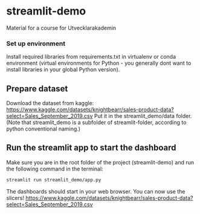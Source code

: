 # streamlit-demo
Material for a course for Utvecklarakademin

### Set up environment
Install required libraries from requirements.txt in virtualenv or conda environment (virtual environments for Python - you generally dont want to install libraries in your global Python version).

## Prepare dataset
Download the dataset from kaggle: https://www.kaggle.com/datasets/knightbearr/sales-product-data?select=Sales_September_2019.csv
Put it in the streamlit_demo/data folder. (Note that streamlit_demo is a subfolder of streamlit-folder, according to python conventional naming.)

## Run the streamlit app to start the dashboard
Make sure you are in the root folder of the project (streamlit-demo) and run the following command in the terminal:
```bash
streamlit run streamlit_demo/app.py
```
The dashboards should start in your web browser. You can now use the slicers!
https://www.kaggle.com/datasets/knightbearr/sales-product-data?select=Sales_September_2019.csv